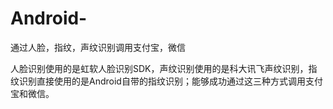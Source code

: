 # Android-
通过人脸，指纹，声纹识别调用支付宝，微信

人脸识别使用的是虹软人脸识别SDK，声纹识别使用的是科大讯飞声纹识别，指纹识别直接使用的是Android自带的指纹识别；能够成功通过这三种方式调用支付宝和微信。
